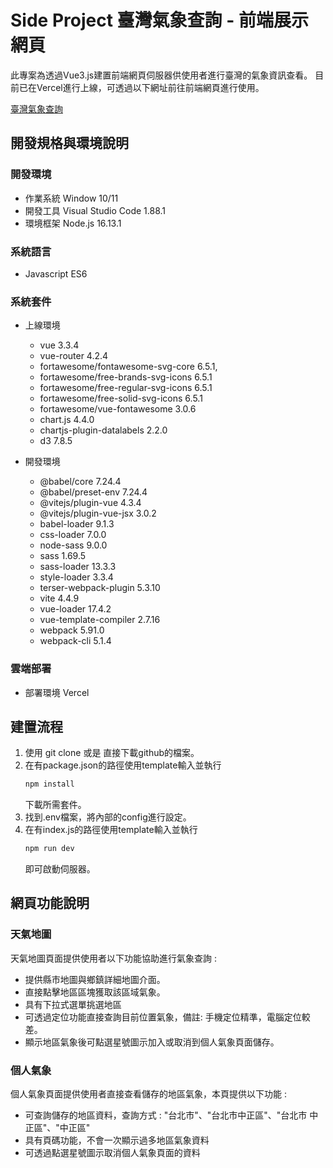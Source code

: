 # Side Project 臺灣氣象查詢 - 前端展示網頁
此專案為透過Vue3.js建置前端網頁伺服器供使用者進行臺灣的氣象資訊查看。
目前已在Vercel進行上線，可透過以下網址前往前端網頁進行使用。

[臺灣氣象查詢](https://tw-weather-info-show-page.vercel.app/ "link")

## 開發規格與環境說明

### 開發環境
 * 作業系統 Window 10/11
 * 開發工具 Visual Studio Code 1.88.1 
 * 環境框架 Node.js 16.13.1
   
### 系統語言
 * Javascript ES6
   
### 系統套件

* 上線環境
   * vue 3.3.4
   * vue-router 4.2.4
   * fortawesome/fontawesome-svg-core 6.5.1,
   * fortawesome/free-brands-svg-icons 6.5.1
   * fortawesome/free-regular-svg-icons 6.5.1
   * fortawesome/free-solid-svg-icons 6.5.1
   * fortawesome/vue-fontawesome 3.0.6
   * chart.js 4.4.0
   * chartjs-plugin-datalabels 2.2.0
   * d3 7.8.5

* 開發環境
    * @babel/core 7.24.4
    * @babel/preset-env 7.24.4
    * @vitejs/plugin-vue 4.3.4
    * @vitejs/plugin-vue-jsx 3.0.2
    * babel-loader 9.1.3
    * css-loader 7.0.0
    * node-sass 9.0.0
    * sass 1.69.5
    * sass-loader 13.3.3
    * style-loader 3.3.4
    * terser-webpack-plugin 5.3.10
    * vite 4.4.9
    * vue-loader 17.4.2
    * vue-template-compiler 2.7.16
    * webpack 5.91.0
    * webpack-cli 5.1.4
   
### 雲端部署
 * 部署環境 Vercel

## 建置流程
1. 使用 git clone 或是 直接下載github的檔案。
2. 在有package.json的路徑使用template輸入並執行
   ``` XML
   npm install
   ```
   下載所需套件。
4. 找到.env檔案，將內部的config進行設定。
5. 在有index.js的路徑使用template輸入並執行
   ``` XML
   npm run dev
   ```
   即可啟動伺服器。

## 網頁功能說明

### 天氣地圖
天氣地圖頁面提供使用者以下功能協助進行氣象查詢 :
* 提供縣市地圖與鄉鎮詳細地圖介面。
* 直接點擊地區區塊獲取該區域氣象。
* 具有下拉式選單挑選地區
* 可透過定位功能直接查詢目前位置氣象，備註: 手機定位精準，電腦定位較差。
* 顯示地區氣象後可點選星號圖示加入或取消到個人氣象頁面儲存。

### 個人氣象
個人氣象頁面提供使用者直接查看儲存的地區氣象，本頁提供以下功能 :
* 可查詢儲存的地區資料，查詢方式 : "台北市"、"台北市中正區"、"台北市 中正區"、"中正區"
* 具有頁碼功能，不會一次顯示過多地區氣象資料
* 可透過點選星號圖示取消個人氣象頁面的資料

